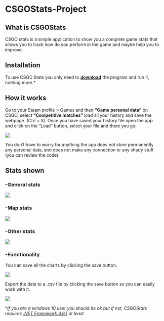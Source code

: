 # CSGOStats-Project
## What is CSGOStats
CSGO stats is a simple application to show you a complete game stats that allows you to track how do you perform in the game and maybe help you to improve.

## Installation
To use CSGO Stats you only need to [**download**](https://github.com/ronny115/CSGO-Stats-Project/releases) the program and run it, nothing more.* 

## How it works
Go to your Steam profile > Games and then **“Game personal data”** on CSGO, select **“Competitive matches”** load all your history and save the webpage. (Ctrl + S).
Once you have saved your history file open the app and click on the “Load” button, select your file and there you go.

![](https://media.giphy.com/media/YSrPM9xLqmsllrqzqx/giphy.gif)

You don’t have to worry for anything the app does not store permanently any personal data, and does not make any connection or any shady stuff (you can review the code).

## Stats shown
### -General stats
![](https://media.giphy.com/media/ii1xRdJBZWoyC1D6LJ/giphy.gif)
### -Map stats
![](https://media.giphy.com/media/QuzHGtUooSzbtrERDq/giphy.gif)
### -Other stats
![](https://media.giphy.com/media/hT1IwDvswfBI8o4528/giphy.gif)
### -Functionality
You can save all the charts by clicking the save button.

![](https://media.giphy.com/media/gISYsrXYj90vcYYE0Y/giphy.gif)

Export the data to a .csv file by clicking the save button so you can easily work with it.

![](https://media.giphy.com/media/H75KdDuqi3XTo1ygfb/giphy.gif)


**If you are a windows 10 user you should be ok but if not, CSGOStats requires [.NET Framework 4.6.1](https://dotnet.microsoft.com/download/dotnet-framework) at least.*

